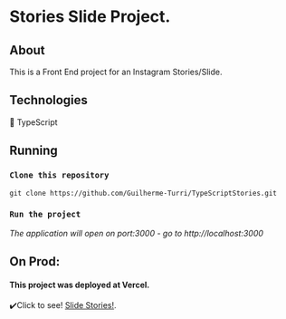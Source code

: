 # Stories Slide Project.

## About

This is a Front End project for an Instagram Stories/Slide. 

## Technologies
:large_blue_circle: TypeScript  


## Running

### `Clone this repository`
 ~~~
 git clone https://github.com/Guilherme-Turri/TypeScriptStories.git
~~~

### `Run the project`

*The application will open on port:3000 - go to http://<area>localhost:3000*

## On Prod:
#### This project was deployed at **Vercel**.  
:heavy_check_mark:Click to see! [Slide Stories!](https://type-slide-czyndjyif-guilherme-turri.vercel.app/).




